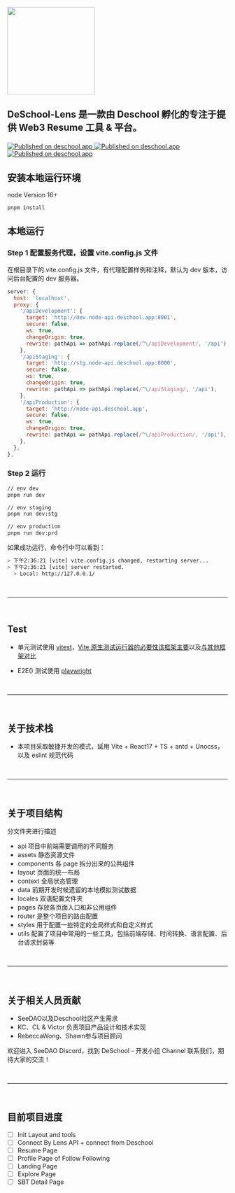 <p align="left">
  <a href="https://deschool.app/">
    <img width="200" src="https://i.postimg.cc/wTTm4CdR/logo-main.png">
  </a>
</p>

<h2 align="left">

DeSchool-Lens 是一款由 Deschool 孵化的专注于提供 Web3 Resume 工具 & 平台。

</h2>

<p align="left">
  <!-- <a href="https://github.com/seedao/deschool-lite">
    <img src="https://img.shields.io/github/contributors/seedao/deschool-lite" alt="contributors">
  </a>
  <a href="https://github.com/seedao/deschool-lite">
    <img src="https://img.shields.io/github/issues-closed/seedao/deschool-lite" alt="issues">
  </a> -->
  <a href="https://dev.deschool.app">
    <img src="https://img.shields.io/badge/dev.deschool.app-dev-blue.svg" alt="Published on deschool.app">
  </a>
  <a href="https://stg.deschool.app">
    <img src="https://img.shields.io/badge/stg.deschool.app-stg-blue.svg" alt="Published on deschool.app">
  </a>
  <a href="https://deschool.app">
    <img src="https://img.shields.io/badge/deschool.app-published-blue.svg" alt="Published on deschool.app">
  </a> 
</p>

## 安装本地运行环境

node Version 16+

```bash
pnpm install
```

## 本地运行

### Step 1 配置服务代理，设置 vite.config.js 文件

在根目录下的.vite.config.js 文件，有代理配置样例和注释，默认为 dev 版本，访问后台配置的 dev 服务器。

```js
server: {
  host: 'localhost',
  proxy: {
    '/apiDevelopment': {
      target: 'http://dev.node-api.deschool.app:8001',
      secure: false,
      ws: true,
      changeOrigin: true,
      rewrite: pathApi => pathApi.replace(/^\/apiDevelopment/, '/api'),
    },
    '/apiStaging': {
      target: 'http://stg.node-api.deschool.app:8000',
      secure: false,
      ws: true,
      changeOrigin: true,
      rewrite: pathApi => pathApi.replace(/^\/apiStaging/, '/api'),
    },
    '/apiProduction': {
      target: 'http://node-api.deschool.app',
      secure: false,
      ws: true,
      changeOrigin: true,
      rewrite: pathApi => pathApi.replace(/^\/apiProduction/, '/api'),
    },
  },
},
```

### Step 2 运行

```bash
// env dev
pnpm run dev

// env staging
pnpm run dev:stg

// env production
pnpm run dev:prd
```

如果成功运行，命令行中可以看到：

```bash
> 下午2:36:21 [vite] vite.config.js changed, restarting server...
> 下午2:36:21 [vite] server restarted.
  > Local: http://127.0.0.1/
```


<br/>

---

<br/>


## Test

- 单元测试使用 [vitest](https://cn.vitest.dev/)，[Vite 原生测试运行器的必要性该框架主要](https://cn.vitest.dev/guide/why.html)以及[与其他框架对比](https://cn.vitest.dev/guide/comparisons.html)

- E2E() 测试使用 [playwright](https://playwright.dev)

<br/>

---

<br/>

## 关于技术栈

* 本项目采取敏捷开发的模式，延用 Vite + React17 + TS + antd + Unocss，以及 eslint 规范代码

<br/>

---

<br/>

## 关于项目结构

分文件夹进行描述

- api 项目中前端需要调用的不同服务
- assets 静态资源文件
- components 各 page 拆分出来的公共组件
- layout 页面的统一布局
- context 全局状态管理
- data 前期开发时候遗留的本地模拟测试数据
- locales 双语配置文件夹
- pages 存放各页面入口和非公用组件
- router 是整个项目的路由配置
- styles 用于配置一些特定的全局样式和自定义样式
- utils 配置了项目中常用的一些工具，包括前端存储、时间转换、语言配置、后台请求封装等

<br/>

---

<br/>

## 关于相关人员贡献

- SeeDAO以及Deschool社区产生需求
- KC、CL & Victor 负责项目产品设计和技术实现
- RebeccaWong、Shawn参与项目顾问

欢迎进入 SeeDAO Discord，找到 DeSchool - 开发小组 Channel 联系我们，期待大家的交流！

<br/>

---

<br/>

## 目前项目进度

- [ ] Init Layout and tools
- [ ] Connect By Lens API + connect from Deschool  
- [ ] Resume Page
- [ ] Profile Page of Follow Following 
- [ ] Landing Page
- [ ] Explore Page
- [ ] SBT Detail Page
